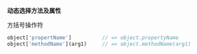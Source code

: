 **动态选择方法及属性**

方括号操作符

```js
object['propertName']          // => object.propertyName
object['methodName'](arg1)     // => object.methodName(arg1)
```



